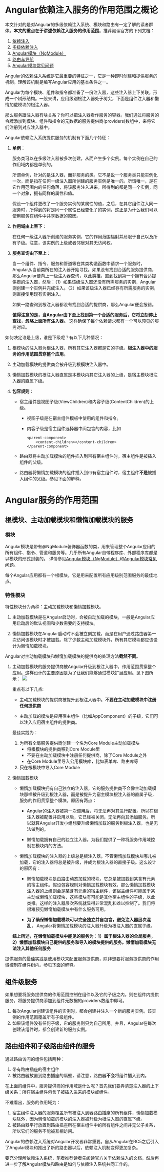 # Angular依赖注入服务的作用范围之概论

本文针对的是对Angular的多级依赖注入系统、模块和路由有一定了解的读者群体。**本文的重点在于讲述依赖注入服务的作用范围**。推荐阅读官方的下列文档：

1. [依赖注入](https://angular.cn/docs/ts/latest/guide/dependency-injection.html)
1. [多级依赖注入](https://angular.cn/docs/ts/latest/guide/hierarchical-dependency-injection.html)
1. [Angular模块（NgModule）](https://angular.cn/docs/ts/latest/guide/ngmodule.html)
1. [路由与导航](https://angular.cn/docs/ts/latest/guide/router.html)
1. [Angular模块常见问题](https://angular.cn/docs/ts/latest/cookbook/ngmodule-faq.html)

Angular的依赖注入系统是它最重要的特征之一，它是一种即时创建和提供服务的机制。理解该机制是编写Angular应用的基本条件之一。

Angular为每个模块、组件和指令都准备了一份注入器，这些注入器上下关联，形成一个树形结构。一般来讲，应用级别根注入器处于树尖，下面是组件注入器和懒惰加载模块的根注入器。

那么服务跟注入器有啥关系？你可以把注入器看作服务的容器。我们通过将服务的令牌添加到模块、组件和指令的元数据的服务提供商(providers)数组中，来将它们注册到对应注入器中。

Angular依赖注入系统提供服务的机制有下面几个特征：

1. **单例**：

    服务类可以在多级注入器被多次创建，从而产生多个实例。每个实例在自己的作用域内都是单例的。

    所谓单例，针对的是注入器，而非服务的类。它不是说一个服务类只能实例化一次，而是指在任何一级注入器所创建的服务实例是唯一的。所谓唯一，是在它作用范围内的任何角落，将该服务注入进来，所得到的都是同一个实例，同一个对象，拥有同样的属性和值。
    
    假设一个组件更改了一个服务实例的某属性的值，之后，在其它组件注入同一服务时，所得到的将是同一个属性已经变化了的实例，这正是为什么我们可以使用服务在组件中共享数据的原因。    

1. **作用域由上至下**：

    在任何一级注入器所创建的服务实例，它的作用范围辐射并局限于自己以及所有子级。注意，该实例的上级或者邻居对其无访问权。

1. **服务查询由下至上**：

    当一个组件、指令、服务和管道等在其类构造函数中请求一个服务时，Angular从当前类所在的注入器开始寻找。如果没有找到合适的服务提供商，那么Angular便向上一级注入器查询，以此类推，直到找到第一个拥有合适提供商的注入器，然后：（1）如果该级注入器还没有所需服务的实例，Angular则创建一个实例并完成注入。（2）如果该级注入器已经存有所需服务的实例，则直接使用现有实例注入。

    如果一路查询到根注入器都没有找到合适的提供商，那么Angular便会报错。

    **值得注意的是，当Angular由下至上找到第一个合适的服务后，它将立刻停止查找，忽略上面所有注入器。** 这样确保了每个依赖请求都有一个可以预见的服务对应。

如何决定谁是上级，谁是下级呢？有以下几种情况：

1. 根模块的注入器为根注入器，所有其它注入器都是它的子级。**根注入器中的服务的作用范围贯穿整个应用**。

1. 主动加载模块的提供商会被升级到根模块注入器中。

1. 懒惰加载模块的根注入器直属是本模块内其它注入器的上级，是宿主模块根注入器的直属下级。

1. **包容规则**：

    * 宿主组件是视图子级(ViewChildren)和内容子级(ContentChildren)的上级。

        - 视图子级是在宿主组件模板中使用的组件和指令。

        - 内容子级是宿主组件选择器中间包含的内容，比如
            ```
            <parent-component>
                <content-children></content-children>    
            </parent-component>
            ```
    * 路由器将主动加载模块的组件插入到带有<router-outlet>宿主组件时，宿主组件是被插入组件的父级。
    * 路由器将懒惰加载模块的组件插入到带有<router-outlet>宿主组件时，宿主组件**不是**被插入组件的父级。参见下面的解释。

# Angular服务的作用范围

## 根模块、主动加载模块和懒惰加载模块的服务

### 模块

Angular模块是带有@NgModule装饰器函数的类，用来管理整个Angular应用的所有组件、指令、管道和服务等。几乎所有Angular自带程序库、外部程序库都是以模块的形式封装的。
详情参见[Angular模块（NgModule）](https://angular.cn/docs/ts/latest/guide/ngmodule.html)和[Angular模块常见问题](https://angular.cn/docs/ts/latest/cookbook/ngmodule-faq.html)。

每个Angular应用都有一个根模块，它是用来配置所有应用级别范围服务的最佳地点。

### 特性模块

特性模块分为两种：主动加载模块和懒惰加载模块。

1. 主动加载模块是在Angular启动时，会被自动加载的模块，一般是Angular应用启动后的默认视图和少数需要的支持模块。

1. 懒惰加载模块在Angular启动时不会被立刻加载，而是在用户通过路由器第一次访问该模块时才被加载。除了少数主动加载模块外，所有其它模块都应该设计为懒惰加载模块。 

Angular对主动加载模块和懒惰加载模块的提供商的处理方法**截然不同**。

1. 主动加载模块的服务提供商被Angular升级到根注入器中，作用范围贯穿整个应用。这样设计的主要原因是为了让我们能够通过模块扩展应用。见下图所示：
    <img src="https://github.com/rexebin/blogs/blob/master/eager%20load%20module.PNG">

    重点有以下几点:

    * 主动加载模块的提供商被提升到根注入器中。**不要在主动加载模块中注册任何提供商**

    * 主动加载的模块是应用宿主组件（比如AppComponent）的子级，它们可以注入应用宿主组件的提供商。

    最佳实践为：

    1. 为所有全局服务提供商创建一个名为Core Module主动加载模块
        * 将根模块的提供商移到Core Module里
        * 不要在主动加载模块中注册任何提供商，除了Core Module之外
        * 在Core Module里导入公用模块库，比如表单库、路由库等
    1. **只**在根模块中导入Core Module    

1. 懒惰加载模块

    * 懒惰加载模块拥有自己独立的注入器，它的服务提供商不会像主动加载模块那样被升级到根注入器，而是被提升为宿主模块根注入器的直属子级，服务的作用贯穿整个模块。原因有两点：

        - Angular的注入器被第一次调用后，将无法再对其进行配置。所以在根注入器被配置并启用以后，它已经被关闭，无法再向其添加服务。所以就算Angular开发小组想要升级懒惰加载的服务到根注入器，也是无法做到的。

        - 懒惰加载拥有自己的独立注入器，为我们提供了一种将服务作用域控制在模块内的方法。

    * 懒惰加载模块的注入器的上级总是根注入器。不管懒惰加载模块从哪儿被加载，它的注入器将总是被升级，并成为根注入器的直接子级。这么设计的原因有：

        - 懒惰加载模块是由路由动态加载的模块，它总是被加载到某含有<router-outlet>元素的宿主组件。假设包容规则对懒惰加载模块有效，那么懒惰加载模块注入器的上级则会是某含有<router-outlet>元素的宿主组件，该宿主组件可能属于某主动或懒惰加载模块，这些模块有可能是其他宿主组件的子级，以此类推。这样的注入器层次系统就显得非常混乱和难以控制了。我们将很难预见懒惰加载模块中有什么服务可用。

        - **为了确保懒惰加载模块可以完全独立并自包含，避免注入器层次混乱**， Angular将懒惰加载模块的注入器升级为根注入器的直属子级。
        
    **综上所述，在懒惰加载模块中能见的服务为：1）属于根注入器的全局服务，2）懒惰加载模块自己提供的服务和导入的模块提供的服务。懒惰加载模块无法注入其他任何服务**

提供服务的最佳实践是使用模块来配置服务提供商，除非想要将服务提供商的作用域控制在组件树内。参见[下面](#组件级服务)的解释。

## 组件级服务

如果想要将服务提供商的作用范围控制在组件以及它的子级之内，则在组件内提供服务，将服务提供商添加到组件元数据的providers数组中即可。

1. 每次Angular创建该组件的实例时，都会创建并注入一个新的服务实例。该实例的作用范围覆盖所有子级组件。
1. 如果该组件没有任何子级，它的服务则只为自己所用。并且，Angular在每次创建该组件时，都会创建新的服务实例。

## 路由组件和子级路由组件的服务

通过路由访问的组件包括两种：
1. 带有<router-outlet></router-outlet>路由插座的宿主组件
1. 被路由器放置到路由插座的隔壁，请注意，路由器**不会**将组件插入到<router-outlet>内。

在上面的组件中，服务提供商的作用域是什么呢？首先我们要弄清楚注入器的上下级关系：<router-outlet>所在宿主组件包含了被插入进来的模块或组件。

不难看出，服务的作用域为：

1. 宿主组件注入器的服务覆盖所有被注入到器路由插座的所有组件，懒惰加载模块除外，因为懒惰加载的模块的注入器被升级为根注入器的直属下级。
1. 被路由器平行放置到路由插座所在宿主组件中的所有组件之间并无父子关系，所以它们的服务不能被互相访问。 

Angular的依赖注入系统对Angular开发者非常重要。自从Angular在RC5之后引入了Angular模块和推出了新的路由器以后，依赖注入机制变得更加复杂。

要充分理解依赖注入系统，笔者推荐读者先阅读官方关于依赖注入的文档，然后再进一步了解Angular模块和路由是如何与依赖注入系统共同工作的。